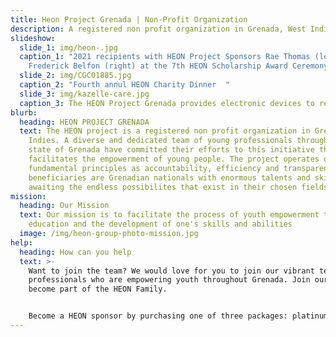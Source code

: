 ```yaml
---
title: Heon Project Grenada | Non-Profit Organization
description: A registered non profit organization in Grenada, West Indies
slideshow:
  slide_1: img/heon-.jpg
  caption_1: "2021 recipients with HEON Project Sponsors Rae Thomas (left) and
    Frederick Belfon (right) at the 7th HEON Scholarship Award Ceremony "
  slide_2: img/CGC01885.jpg
  caption_2: "Fourth annul HEON Charity Dinner  "
  slide_3: img/kazelle-care.jpg
  caption_3: The HEON Project Grenada provides electronic devices to recipients
blurb:
  heading: HEON PROJECT GRENADA
  text: The HEON project is a registered non profit organization in Grenada, West
    Indies. A diverse and dedicated team of young professionals throughout the
    state of Grenada have committed their efforts to this initiative that
    facilitates the empowerment of young people. The project operates on
    fundamental principles as accountability, efficiency and transparency. Our
    beneficiaries are Grenadian nationals with enormous talents and skills
    awaiting the endless possibilites that exist in their chosen fields.
mission:
  heading: Our Mission
  text: Our mission is to facilitate the process of youth empowerment through
    education and the development of one's skills and abilities
  image: /img/heon-group-photo-mission.jpg
help:
  heading: How can you help
  text: >-
    Want to join the team? We would love for you to join our vibrant team of
    professionals who are empowering youth throughout Grenada. Join our team and
    become part of the HEON Family. 


    Become a HEON sponsor by purchasing one of three packages: platinum, gold or silver or simply make a contribution of any amount to the project. We also collaborate with organizations and businesses to offer special awards.
---
```

